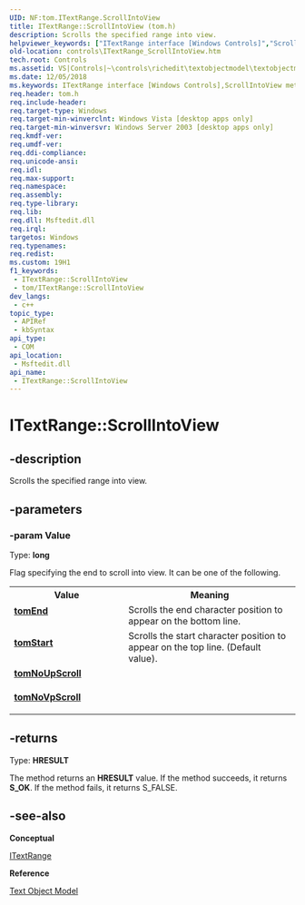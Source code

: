 ```yaml
---
UID: NF:tom.ITextRange.ScrollIntoView
title: ITextRange::ScrollIntoView (tom.h)
description: Scrolls the specified range into view.
helpviewer_keywords: ["ITextRange interface [Windows Controls]","ScrollIntoView method","ITextRange.ScrollIntoView","ITextRange::ScrollIntoView","ScrollIntoView","ScrollIntoView method [Windows Controls]","ScrollIntoView method [Windows Controls]","ITextRange interface","_win32_ITextRange_ScrollIntoView","_win32_ITextRange_ScrollIntoView_cpp","controls.ITextRange_ScrollIntoView","controls._win32_ITextRange_ScrollIntoView","tom/ITextRange::ScrollIntoView","tomEnd","tomNoUpScroll","tomNoVpScroll","tomStart"]
old-location: controls\ITextRange_ScrollIntoView.htm
tech.root: Controls
ms.assetid: VS|Controls|~\controls\richedit\textobjectmodel\textobjectmodelreference\textobjectmodelinterfaces\scrollintoview.htm
ms.date: 12/05/2018
ms.keywords: ITextRange interface [Windows Controls],ScrollIntoView method, ITextRange.ScrollIntoView, ITextRange::ScrollIntoView, ScrollIntoView, ScrollIntoView method [Windows Controls], ScrollIntoView method [Windows Controls],ITextRange interface, _win32_ITextRange_ScrollIntoView, _win32_ITextRange_ScrollIntoView_cpp, controls.ITextRange_ScrollIntoView, controls._win32_ITextRange_ScrollIntoView, tom/ITextRange::ScrollIntoView, tomEnd, tomNoUpScroll, tomNoVpScroll, tomStart
req.header: tom.h
req.include-header: 
req.target-type: Windows
req.target-min-winverclnt: Windows Vista [desktop apps only]
req.target-min-winversvr: Windows Server 2003 [desktop apps only]
req.kmdf-ver: 
req.umdf-ver: 
req.ddi-compliance: 
req.unicode-ansi: 
req.idl: 
req.max-support: 
req.namespace: 
req.assembly: 
req.type-library: 
req.lib: 
req.dll: Msftedit.dll
req.irql: 
targetos: Windows
req.typenames: 
req.redist: 
ms.custom: 19H1
f1_keywords:
 - ITextRange::ScrollIntoView
 - tom/ITextRange::ScrollIntoView
dev_langs:
 - c++
topic_type:
 - APIRef
 - kbSyntax
api_type:
 - COM
api_location:
 - Msftedit.dll
api_name:
 - ITextRange::ScrollIntoView
---
```


# ITextRange::ScrollIntoView


## -description

Scrolls the specified range into view.

## -parameters

### -param Value

Type: <b>long</b>

Flag specifying the end to scroll into view. It can be one of the following.

<table>
<tr>
<th>Value</th>
<th>Meaning</th>
</tr>
<tr>
<td width="40%"><a id="tomEnd"></a><a id="tomend"></a><a id="TOMEND"></a><dl>
<dt><b><a href="/windows/win32/api/tom/ne-tom-tomconstants">tomEnd</a></b></dt>
</dl>
</td>
<td width="60%">
Scrolls the end character position to appear on the bottom line.

</td>
</tr>
<tr>
<td width="40%"><a id="tomStart"></a><a id="tomstart"></a><a id="TOMSTART"></a><dl>
<dt><b><a href="/windows/win32/api/tom/ne-tom-tomconstants">tomStart</a></b></dt>
</dl>
</td>
<td width="60%">
Scrolls the start character position to appear on the top line. (Default value).

</td>
</tr>
<tr>
<td width="40%"><a id="tomNoUpScroll"></a><a id="tomnoupscroll"></a><a id="TOMNOUPSCROLL"></a><dl>
<dt><b><a href="/windows/win32/api/tom/ne-tom-tomconstants">tomNoUpScroll</a></b></dt>
</dl>
</td>
<td width="60%"></td>
</tr>
<tr>
<td width="40%"><a id="tomNoVpScroll"></a><a id="tomnovpscroll"></a><a id="TOMNOVPSCROLL"></a><dl>
<dt><b><a href="/windows/win32/api/tom/ne-tom-tomconstants">tomNoVpScroll</a></b></dt>
</dl>
</td>
<td width="60%"></td>
</tr>
</table>

## -returns

Type: <b>HRESULT</b>

The method returns an <b>HRESULT</b> value. If the method succeeds, it returns <b>S_OK</b>. If the method fails, it returns S_FALSE.

## -see-also

<b>Conceptual</b>



<a href="/windows/desktop/api/tom/nn-tom-itextrange">ITextRange</a>



<b>Reference</b>



<a href="/windows/desktop/Controls/text-object-model">Text Object Model</a>

